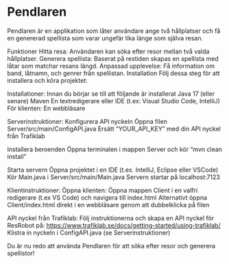 # Pendlaren

Pendlaren är en applikation som låter användare ange två hållplatser och få en genererad spellista som varar ungefär lika länge som själva resan.

Funktioner
Hitta resa: Användaren kan söka efter resor mellan två valda hållplatser.
Generera spellista: Baserat på restiden skapas en spellista med låtar som matchar resans längd.
Anpassad upplevelse: Få information om band, låtnamn, och genrer från spellistan.
Installation
Följ dessa steg för att installera och köra projektet:

Installationer: Innan du börjar se till att följande är installerat Java 17 (eller senare) Maven En textredigerare eller IDE (t.ex: Visual Studio Code, IntelliJ) För klienten: En webbläsare

Serverinstruktioner: Konfigurera API nyckeln Öppna filen Server/src/main/ConfigAPI.java Ersätt “YOUR_API_KEY” med din API nyckel från Trafiklab

Installera beroenden Öppna terminalen i mappen Server och kör “mvn clean install”

Starta servern Öppna projektet i en IDE (t.ex. IntelliJ, Eclipse eller VSCode) Kör Main.java i Server/src/main/Main.java Servern startar på localhost:7123

Klientinstruktioner: Öppna klienten: Öppna mappen Client i en valfri redigerare (t.ex VS Code) och navigera till index.html Alternativt öppna Client/index.html direkt i en webbläsare genom att dubbelklicka på filen

API nyckel från Trafiklab: Följ instruktionerna och skapa en API nyckel för ResRobot på: https://www.trafiklab.se/docs/getting-started/using-trafiklab/ Klistra in nyckeln i ConfigAPI.java (se Serverinstruktioner)

Du är nu redo att använda Pendlaren för att söka efter resor och generera spellistor!

